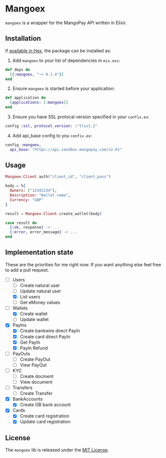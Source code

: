 # Mangoex

`mangoex` is a wrapper for the MangoPay API written in Elixir.

## Installation

If [available in Hex](https://hex.pm/docs/publish), the package can be installed as:

  1. Add `mangoex` to your list of dependencies in `mix.exs`:

```elixir
def deps do
  [{:mangoex, "~> 0.1.4"}]
end
```

  2. Ensure `mangoex` is started before your application:

```elixir
def application do
  [applications: [:mangoex]]
end
```
    
 3. Ensure you have SSL protocal version specified in your `confix.ex`:
 
```elixir
config :ssl, protocol_version: :"tlsv1.2"
```
 
 4. Add api_base config to you `confix.ex`:
 
```elixir
config :mangoex,
  api_base: "https://api.sandbox.mangopay.com/v2.01"
```

## Usage

```elixir
Mangoex.Client.auth("client_id", "client_pass")

body = %{
  Owners: ["12341234"],
  Description: "Wallet name",
  Currency: "GBP"
}

result = Mangoex.Client.create_wallet(body)

case result do
  {:ok, response} -> ...
  {:error, error_message} -> ...
end
```

## Implementation state

These are the priorities for me right now. If you want anything else feel free to add a pull request.

- [ ] Users
  - [ ] Create natural user
  - [ ] Update natural user
  - [x] List users
  - [ ] Get eMoney values
- [ ] Wallets
  - [x] Create wallet
  - [ ] Update wallet
- [x] PayIns
  - [x] Create bankwire direct PayIn
  - [x] Create card direct PayIn
  - [x] Get PayIn
  - [x] PayIn Refund
- [ ] PayOuts
 	- [ ] Create PayOut
 	- [ ] View PayOut
- [ ] KYC
 	- [ ] Create docment
 	- [ ] View document   
- [ ] Transfers
 	- [ ] Create Transfer
- [x] BankAccounts
 	- [x] Create GB bank account
- [x] Cards
  - [x] Create card registration
  - [x] Update card registration

## License

The `mangoex` lib is released under the [MIT License](http://www.opensource.org/licenses/MIT).
